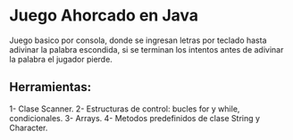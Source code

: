 # Juego Ahorcado en Java

Juego basico por consola, donde se ingresan letras por teclado hasta adivinar la palabra escondida, si se terminan los intentos antes de adivinar la palabra el jugador pierde.

## Herramientas:
1- Clase Scanner.
2- Estructuras de control: bucles for y while, condicionales.
3- Arrays.
4- Metodos predefinidos de clase String y Character.

